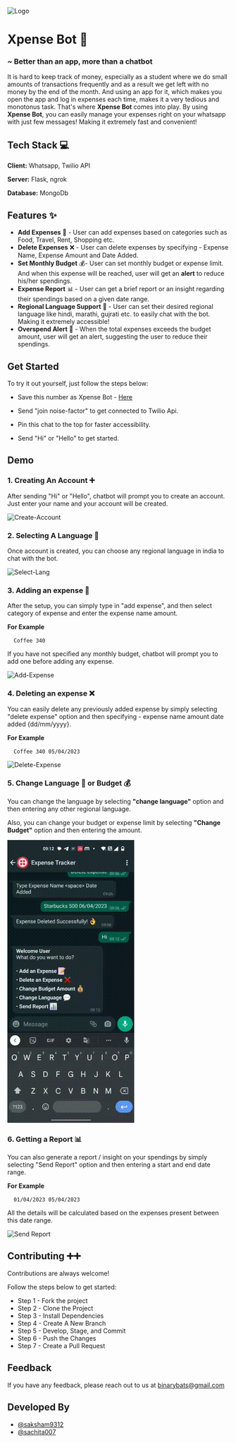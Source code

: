 
![Logo](https://drive.google.com/uc?id=1r7uQbNXEgvuc1uceb7FE5GGxGcw8nmDT)


# Xpense Bot 🤑
### ~ Better than an app, more than a chatbot

It is hard to keep track of money, especially as a student where we do small amounts of transactions frequently and as a result we get left with no money by the end of the month. And using an app for it, which makes you open the app and log in expenses each time, makes it a very tedious and monotonus task. That's where **Xpense Bot** comes into play. By using **Xpense Bot**, you can easily manage your expenses right on your whatsapp with just few messages! Making it extremely fast and convenient!



## Tech Stack 💻

**Client:** Whatsapp, Twilio API

**Server:** Flask, ngrok

**Database:** MongoDb




## Features ✨

* __Add Expenses__ 📝 - User can add expenses based on categories such as Food, Travel, Rent, Shopping etc.
* __Delete Expenses__ ❌ - User can delete expenses by specifying - Expense Name, Expense Amount and Date Added.
* __Set Monthly Budget__ 💰- User can set monthly budget or expense limit. And when this expense will be reached, user will get an **alert** to reduce his/her spendings.
* __Expense Report__ 📊 - User can get a brief report or an insight regarding their spendings based on a given date range.
* __Regional Language Support__ 💬 - User can set their desired regional language like hindi, marathi, gujrati etc. to easily chat with the bot. Making it extremely accessible!
* __Overspend Alert__ 🔴 - When the total expenses exceeds the budget amount, user will get an alert, suggesting the user to reduce their spendings.

## Get Started
To try it out yourself, just follow the steps below:
* Save this number as Xpense Bot - [Here](https://wa.me/14155238886)

* Send "join noise-factor" to get connected to Twilio Api.

* Pin this chat to the top for faster accessibility.

* Send "Hi" or "Hello" to get started.

    
## Demo

### 1. Creating An Account ➕
After sending "Hi" or "Hello", chatbot will prompt you to create an account. Just enter your name and your account will be created.

![Create-Account](https://drive.google.com/uc?id=1ZAkLs_BkAbxRXoLYDEQoGC55ZDqt76JM)

### 2. Selecting A Language 💬
Once account is created, you can choose any regional language in india to chat with the bot.

![Select-Lang](https://drive.google.com/uc?id=)

### 3. Adding an expense 📝
After the setup, you can simply type in "add expense", and then select category of expense and enter the expense name <space> amount.

**For Example**
```http
  Coffee 340
``` 
If you have not specified any monthly budget, chatbot will prompt you to add one before adding any expense.

![Add-Expense](https://drive.google.com/uc?id=1fiGYg1FCl9rO9zvDLn1_KIuqK7UwTLWM)

### 4. Deleting an expense ❌
You can easily delete any previously added expense by simply selecting "delete expense" option and then specifying - expense name <space> amount <space> date added {dd/mm/yyyy}.

**For Example**
```http
  Coffee 340 05/04/2023
```
![Delete-Expense](https://drive.google.com/uc?id=1EZDuvaS0QsjgE6sapr_xV-_JOhzmsfpS)
### 5. Change Language 💬 or Budget 💰
You can change the language by selecting **"change language"** option and then entering any other regional language.

Also, you can change your budget or expense limit by selecting **"Change Budget"** option and then entering the amount.

![Change-Lang/Budget](https://github.com/Binary-Bats/Xpense_Bot/blob/main/change_lang_budget.gif?raw=true)


### 6. Getting a Report 📊
You can also generate a report / insight on your spendings by simply selecting "Send Report" option and then entering a start and end date range.

**For Example**
```http
  01/04/2023 05/04/2023
```
All the details will be calculated based on the expenses present between this date range.

![Send Report](https://github.com/Binary-Bats/Xpense_Bot/blob/main/WhatsApp%20Video%202023-04-06%20at%2009.36.59%20(1).gif?raw=true)



## Contributing ➕➕

Contributions are always welcome!

Follow the steps below to get started:
* Step 1 - Fork the project
* Step 2 - Clone the Project
* Step 3 - Install Dependencies
* Step 4 - Create A New Branch
* Step 5 - Develop, Stage, and Commit
* Step 6 - Push the Changes
* Step 7 - Create a Pull Request



## Feedback

If you have any feedback, please reach out to us at binarybats@gmail.com

## Developed By

- [@saksham9312](https://github.com/saksham9312)
- [@sachita007](https://github.com/Sachita007)

